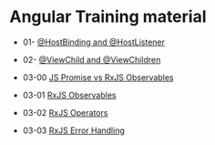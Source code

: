 # Angular Training material


- 01- [@HostBinding and @HostListener](./modules/01-hostlistener-hostbinding.md)

- 02- [@ViewChild and @ViewChildren](./modules/02-viewchild-viewchildren.md)

- 03-00 [JS Promise vs RxJS Observables](./modules/03-00-JS-promise-vs-RxJS-Observables.md)

- 03-01 [RxJS Observables](./modules/03-01-RxJS-Observables.md)

- 03-02 [RxJS Operators](./modules/03-02-RxJS-Operators.md)

- 03-03 [RxJS Error Handling](./modules/03-03-RxJS-Error-Handling.md)

